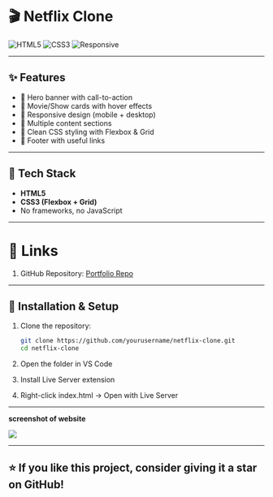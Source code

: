 # 🎬 Netflix Clone

![HTML5](https://img.shields.io/badge/HTML5-orange?logo=html5&logoColor=white)
![CSS3](https://img.shields.io/badge/CSS3-blue?logo=css3&logoColor=white)
![Responsive](https://img.shields.io/badge/Responsive-Yes-brightgreen)

---

## ✨ Features
- 🎥 Hero banner with call-to-action
- 📂 Movie/Show cards with hover effects
- 📱 Responsive design (mobile + desktop)
- 📑 Multiple content sections
- 🎨 Clean CSS styling with Flexbox & Grid
- 🔗 Footer with useful links

---

## 🧰 Tech Stack
- **HTML5**  
- **CSS3 (Flexbox + Grid)**  
- No frameworks, no JavaScript

---

# 🔗 Links

1. GitHub Repository: [ Portfolio Repo](https://github.com/codewithjoshuakj/netflix-clone.git)

---

## 📂 Installation & Setup

1. Clone the repository:
   ```bash
   git clone https://github.com/yourusername/netflix-clone.git
   cd netflix-clone
2. Open the folder in VS Code

3. Install Live Server extension

4. Right-click index.html → Open with Live Server

---

**screenshot of website**
  
   <img src="assets/img/screenshot.png"> 

---

## ⭐ If you like this project, consider giving it a star on GitHub!

